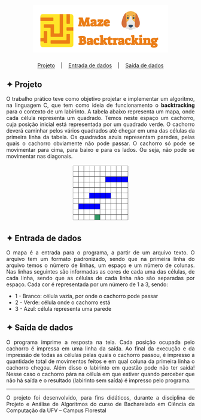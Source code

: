<h1 align="center">
    <img alt="Logo" title="Maze" src="images/Maze.svg" width="360px" />
</h1>

<p align="center">
  <a href="#-projeto">Projeto</a>
  &nbsp;&nbsp;&nbsp;|&nbsp;&nbsp;&nbsp;
  <a href="#-entrada-de-dados">Entrada de dados</a>
  &nbsp;&nbsp;&nbsp;|&nbsp;&nbsp;&nbsp;
  <a href="#-saída-de-dados">Saída de dados</a>
</p>

## ✦ Projeto
<p align="justify">
O trabalho prático teve como objetivo projetar e implementar um algoritmo, na linguagem C, que tem como ideia de funcionamento o <b>backtracking</b> para o contexto de um labirinto. A tabela abaixo representa um mapa, onde cada célula representa um quadrado. Temos neste espaço um cachorro, cuja posição inicial está representada por um quadrado verde. O cachorro deverá caminhar pelos vários quadrados até chegar em uma das células da primeira linha da tabela. Os quadrados azuis representam paredes, pelas quais o cachorro obviamente não pode passar. O cachorro só pode se movimentar para cima, para baixo e para os lados. Ou seja, não pode se movimentar nas diagonais.
</p>

<p align="center">
    <img alt="Mapa" title="Labirinto" src="images/Mapa.png" width="30%"/>
</p>

## ✦ Entrada de dados

<p align="justify">
O mapa é a entrada para o programa, a partir de um arquivo texto. O arquivo tem um formato padronizado, sendo que na primeira linha do arquivo temos o número de linhas, um espaço e um número de colunas. Nas linhas seguintes são informadas as cores de cada uma das células, de cada linha, sendo que as células de cada linha não são separadas por espaço. Cada cor é representada por um número de 1 a 3, sendo:
</p>

- 1 - Branco: célula vazia, por onde o cachorro pode passar
- 2 - Verde: célula onde o cachorro está
- 3 - Azul: célula representa uma parede

## ✦ Saída de dados
<p align="justify">
O programa imprime a resposta na tela. Cada posição ocupada pelo cachorro é impressa em uma linha da saída. Ao final da execução e da impressão de todas as células pelas quais o cachorro passou, é impresso a quantidade total de movimentos feitos e em qual coluna da primeira linha o cachorro chegou. Além disso o labirinto em questão pode não ter saída! Nesse caso o cachorro pára na célula em que estiver quando perceber que não há saída e o resultado (labirinto sem saída) é impresso pelo programa.
</p>

---
<p align="justify">
O projeto foi desenvolvido, para fins didáticos, durante a disciplina de Projeto e Análise de Algoritmos do curso de Bacharelado em Ciência da Computação da UFV – Campus Florestal
</p>
